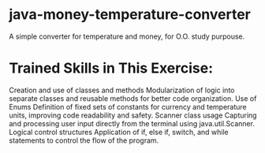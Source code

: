 # java-money-temperature-converter
A simple converter for temperature and money, for O.O. study purpouse.

# Trained Skills in This Exercise:

Creation and use of classes and methods
Modularization of logic into separate classes and reusable methods for better code organization.
Use of Enums
Definition of fixed sets of constants for currency and temperature units, improving code readability and safety.
Scanner class usage
Capturing and processing user input directly from the terminal using java.util.Scanner.
Logical control structures
Application of if, else if, switch, and while statements to control the flow of the program.
